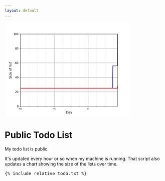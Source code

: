 ```yaml
---
layout: default
---
```



<IMG SRC="priority.png" alt="Chart showing the size of the personal list over time" width=400>

# Public Todo List 

My todo list is public. 

It's updated every hour or so when my machine is running. That script also updates a chart showing the size of the lists over time.  

<pre>
{% include_relative todo.txt %} 
</pre>

